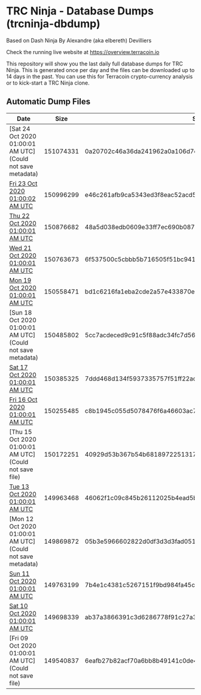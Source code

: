 # TRC Ninja - Database Dumps (trcninja-dbdump)
Based on Dash Ninja By Alexandre (aka elbereth) Devilliers

Check the running live website at https://overview.terracoin.io

This repository will show you the last daily full database dumps for TRC Ninja. This is generated once per day and the files can be downloaded up to 14 days in the past.
You can use this for Terracoin crypto-currency analysis or to kick-start a TRC Ninja clone.


## Automatic Dump Files
| Date | Size | SHA256 |
|--|--|--|
| [Sat 24 Oct 2020 01:00:01 AM UTC](Could not save metadata) | 151074331 | 0a20702c46a36da241962a0a106d7c81b930559c1fe02acc8406a11953005615 | 
| [Fri 23 Oct 2020 01:00:02 AM UTC]() | 150996299 | e46c261afb9ca5343ed3f8eac52acd54df6c8b4230975c09309e9f704e78eaef | 
| [Thu 22 Oct 2020 01:00:01 AM UTC]() | 150876682 | 48a5d038edb0609e33ff7ec690b0878cf10e7a48fdb42caee0d119500313d45e | 
| [Wed 21 Oct 2020 01:00:01 AM UTC]() | 150763673 | 6f537500c5cbbb5b716505f51bc94196202489a2c4fc148fb064a1adf0652ac8 | 
| [Mon 19 Oct 2020 01:00:01 AM UTC]() | 150558471 | bd1c6216fa1eba2cde2a57e433870e9eec1898f4d0832bc1308defd739d2fb59 | 
| [Sun 18 Oct 2020 01:00:01 AM UTC](Could not save metadata) | 150485802 | 5cc7acdeced9c91c5f88adc34fc7d567ac794dd5b1390a0529dc63a0efc4a7a4 | 
| [Sat 17 Oct 2020 01:00:01 AM UTC]() | 150385325 | 7ddd468d134f5937335757f51ff22ac24c2fcda75244aafa2d037362d170a356 | 
| [Fri 16 Oct 2020 01:00:01 AM UTC]() | 150255485 | c8b1945c055d5078476f6a46603ac7084a595d2a03a813e5a3e2c2223dc7b736 | 
| [Thu 15 Oct 2020 01:00:01 AM UTC](Could not save file) | 150172251 | 40929d53b367b54b681897225131756d1fe165f50d041b4599cb76f76839e4a4 | 
| [Tue 13 Oct 2020 01:00:01 AM UTC]() | 149963468 | 46062f1c09c845b26112025b4ead5b79a635b399be255abec0e7a54873e412e4 | 
| [Mon 12 Oct 2020 01:00:01 AM UTC](Could not save metadata) | 149869872 | 05b3e5966602822d0df3d3d3fad05155701c5291d7543a5f44a77c481bc90185 | 
| [Sun 11 Oct 2020 01:00:01 AM UTC]() | 149763199 | 7b4e1c4381c5267151f9bd984fa45c3d807a2799f5f619ef68ec87b4e9b4ab90 | 
| [Sat 10 Oct 2020 01:00:01 AM UTC]() | 149698339 | ab37a3866391c3d6286778f91c27a3b64147b1b77efebf5ab76842f7ed0047a1 | 
| [Fri 09 Oct 2020 01:00:01 AM UTC](Could not save file) | 149540837 | 6eafb27b82acf70a6bb8b49141c0de43dda4141e513ccf3b4621fadd47bef2b3 | 
